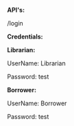 **API's:**

/login

**Credentials:**

**Librarian:**

UserName: Librarian

Password: test

**Borrower:**

UserName: Borrower

Password: test



